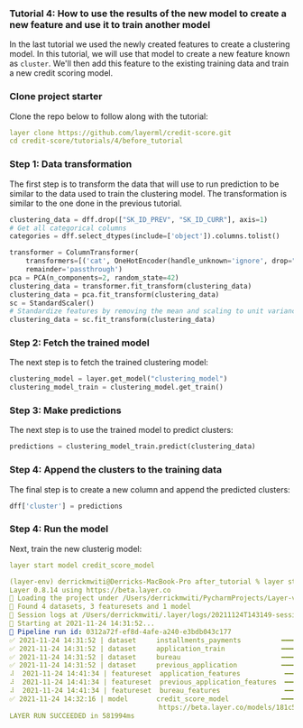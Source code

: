 ### Tutorial 4: How to use the results of the new model to create a new feature and use it to train another model 
In the last tutorial we used the newly created features to create a clustering model. In this tutorial, we will use that
model to create a new feature known as `cluster`. We'll then add this feature to the existing training data and train a 
new credit scoring model. 
### Clone project starter
Clone the repo below to follow along with the tutorial:
```yaml
layer clone https://github.com/layerml/credit-score.git
cd credit-score/tutorials/4/before_tutorial
```
### Step 1: Data transformation
The first step is to transform the data that will use to run prediction to be similar to the data used to train the 
clustering model. The transformation is similar to the one done in the previous tutorial. 

```python
clustering_data = dff.drop(["SK_ID_PREV", "SK_ID_CURR"], axis=1)
# Get all categorical columns
categories = dff.select_dtypes(include=['object']).columns.tolist()

transformer = ColumnTransformer(
    transformers=[('cat', OneHotEncoder(handle_unknown='ignore', drop="first"), categories)],
    remainder='passthrough')
pca = PCA(n_components=2, random_state=42)
clustering_data = transformer.fit_transform(clustering_data)
clustering_data = pca.fit_transform(clustering_data)
sc = StandardScaler()
# Standardize features by removing the mean and scaling to unit variance
clustering_data = sc.fit_transform(clustering_data)
```

### Step 2: Fetch the trained model
The next step is to fetch the trained clustering model:
```python
clustering_model = layer.get_model("clustering_model")
clustering_model_train = clustering_model.get_train()
```

### Step 3: Make predictions
The next step is to use the trained model to predict clusters: 
```python
predictions = clustering_model_train.predict(clustering_data)
```

### Step 4: Append the clusters to the training data
The final step is to create a new column and append the predicted clusters: 
```python
dff['cluster'] = predictions
```
### Step 4: Run the model
Next, train the new clusterig model:
```yaml
layer start model credit_score_model
```

```yaml
(layer-env) derrickmwiti@Derricks-MacBook-Pro after_tutorial % layer start model credit_score_model
Layer 0.8.14 using https://beta.layer.co
📁 Loading the project under /Users/derrickmwiti/PycharmProjects/Layer-videos/credit-score/tutorials/4/after_tutorial
🔎 Found 4 datasets, 3 featuresets and 1 model
📔 Session logs at /Users/derrickmwiti/.layer/logs/20211124T143149-session-184d2b40-3811-4c49-a43b-2e928b97c0e5.log
💾 Starting at 2021-11-24 14:31:52...
🔵 Pipeline run id: 0312a72f-ef8d-4afe-a240-e3bdb043c177
✅ 2021-11-24 14:31:52 | dataset     installments_payments          ━━━━━━━━━━━━━━━━━━━━━━ DONE      [405ms]                                       
✅ 2021-11-24 14:31:52 | dataset     application_train              ━━━━━━━━━━━━━━━━━━━━━━ DONE      [779ms]                                       
✅ 2021-11-24 14:31:52 | dataset     bureau                         ━━━━━━━━━━━━━━━━━━━━━━ DONE      [1150ms]                                      
✅ 2021-11-24 14:31:52 | dataset     previous_application           ━━━━━━━━━━━━━━━━━━━━━━ DONE      [1714ms]                                      
⠼  2021-11-24 14:41:34 | featureset  application_features           ━━━━━━━━━━━━━━━━━━━━━━ PENDING   [0ms]                                         
⠼  2021-11-24 14:41:34 | featureset  previous_application_features  ━━━━━━━━━━━━━━━━━━━━━━ PENDING   [0ms]                                         
⠼  2021-11-24 14:41:34 | featureset  bureau_features                ━━━━━━━━━━━━━━━━━━━━━━ PENDING   [0ms]                                         
✅ 2021-11-24 14:32:16 | model       credit_score_model             ━━━━━━━━━━━━━━━━━━━━━━ DONE      [558213ms]                                    
                                     https://beta.layer.co/models/181c5809-b3b1-4246-a9b2-b882fda417e9/trains/c0d0a77b-360f-4d87-adda-ca904b78c9ef 
LAYER RUN SUCCEEDED in 581994ms

```